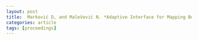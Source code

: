 ```yaml
---
layout: post
title:  Marković D, and Malešević N. *Adaptive Interface for Mapping Body Movements to Sounds*. International Conference on Computational Intelligence in Music, Sound, Art and Design (2018). [doi](https://doi.org/10.1007/978-3-319-77583-8_13)
categories: article
tags: [proceedings]
---
```



